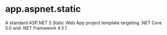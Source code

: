 # app.aspnet.static

A standard ASP.NET 5 Static Web App project template targeting .NET Core 5.0 and .NET Framework 4.5.1.